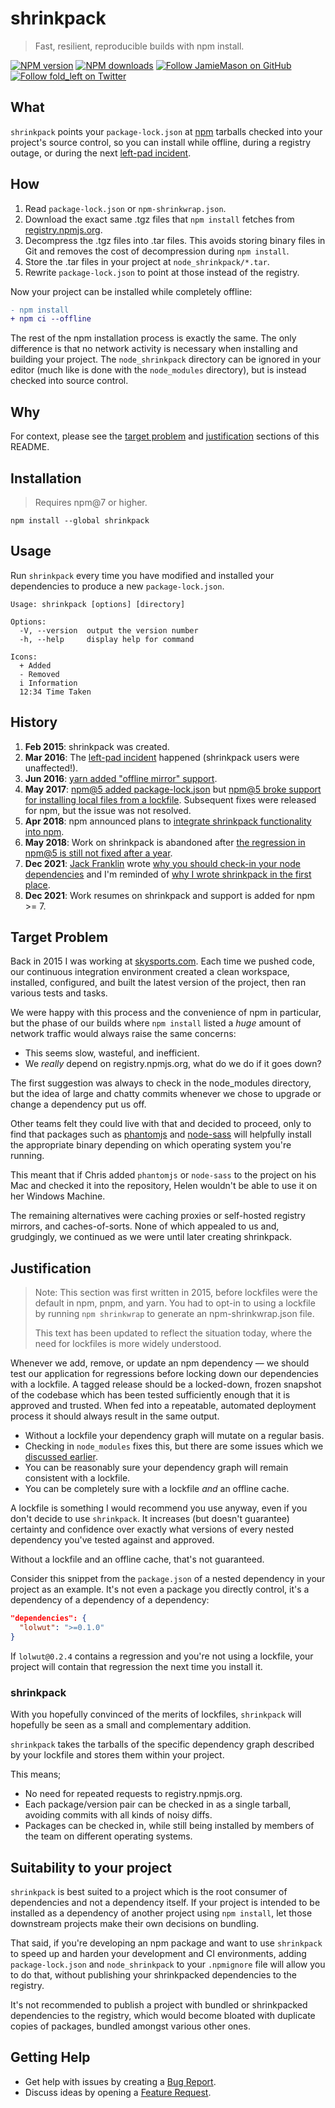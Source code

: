 # shrinkpack

> Fast, resilient, reproducible builds with npm install.

[![NPM version](http://img.shields.io/npm/v/shrinkpack.svg?style=flat-square)](https://www.npmjs.com/package/shrinkpack)
[![NPM downloads](http://img.shields.io/npm/dm/shrinkpack.svg?style=flat-square)](https://www.npmjs.com/package/shrinkpack)
[![Follow JamieMason on GitHub](https://img.shields.io/github/followers/JamieMason.svg?style=social&label=Follow)](https://github.com/JamieMason)
[![Follow fold_left on Twitter](https://img.shields.io/twitter/follow/fold_left.svg?style=social&label=Follow)](https://twitter.com/fold_left)

## What

`shrinkpack` points your `package-lock.json` at [npm](https://www.npmjs.com/)
tarballs checked into your project's source control, so you can install while
offline, during a registry outage, or during the next
[left-pad incident](https://blog.npmjs.org/post/141577284765/kik-left-pad-and-npm.html).

## How

1. Read `package-lock.json` or `npm-shrinkwrap.json`.
1. Download the exact same .tgz files that `npm install` fetches from
   [registry.npmjs.org](https://registry.npmjs.org).
1. Decompress the .tgz files into .tar files. This avoids storing binary files
   in Git and removes the cost of decompression during `npm install`.
1. Store the .tar files in your project at `node_shrinkpack/*.tar`.
1. Rewrite `package-lock.json` to point at those instead of the registry.

Now your project can be installed while completely offline:

```diff
- npm install
+ npm ci --offline
```

The rest of the npm installation process is exactly the same. The only
difference is that no network activity is necessary when installing and building
your project. The `node_shrinkpack` directory can be ignored in your editor
(much like is done with the `node_modules` directory), but is instead checked
into source control.

## Why

For context, please see the [target problem](#target-problem) and
[justification](#justification) sections of this README.

## Installation

> Requires npm@7 or higher.

```
npm install --global shrinkpack
```

## Usage

Run `shrinkpack` every time you have modified and installed your dependencies to
produce a new `package-lock.json`.

```
Usage: shrinkpack [options] [directory]

Options:
  -V, --version  output the version number
  -h, --help     display help for command

Icons:
  + Added
  - Removed
  i Information
  12:34 Time Taken
```

## History

1. **Feb 2015**: shrinkpack was created.
1. **Mar 2016**: The
   [left-pad incident](https://blog.npmjs.org/post/141577284765/kik-left-pad-and-npm.html)
   happened (shrinkpack users were unaffected!).
1. **Jun 2016**:
   [yarn added "offline mirror" support](https://github.com/yarnpkg/yarn/commit/1e7a1818b3ebf7825a2213770eb340e60ce30288).
1. **May 2017**:
   [npm@5 added package-lock.json](https://github.com/npm/npm/commit/ba50bdb0f0bbbae234eb4d8d87c261c29b506f8b)
   but
   [npm@5 broke support for installing local files from a lockfile](https://github.com/JamieMason/shrinkpack/issues/83).
   Subsequent fixes were released for npm, but the issue was not resolved.
1. **Apr 2018**: npm announced plans to
   [integrate shrinkpack functionality into npm](https://blog.npmjs.org/post/173239798780/beyond-npm6-the-future-of-the-npm-cli.html).
1. **May 2018**: Work on shrinkpack is abandoned after
   [the regression in npm@5 is still not fixed after a year](https://github.com/JamieMason/shrinkpack/issues/83#issuecomment-386340937).
1. **Dec 2021**: [Jack Franklin](https://twitter.com/Jack_Franklin) wrote
   [why you should check-in your node dependencies](https://www.jackfranklin.co.uk/blog/check-in-your-node-dependencies/)
   and I'm reminded of
   [why I wrote shrinkpack in the first place](#target-problem).
1. **Dec 2021**: Work resumes on shrinkpack and support is added for npm >= 7.

## Target Problem

Back in 2015 I was working at [skysports.com](https://www.skysports.com/). Each
time we pushed code, our continuous integration environment created a clean
workspace, installed, configured, and built the latest version of the project,
then ran various tests and tasks.

We were happy with this process and the convenience of npm in particular, but
the phase of our builds where `npm install` listed a _huge_ amount of network
traffic would always raise the same concerns:

- This seems slow, wasteful, and inefficient.
- We _really_ depend on registry.npmjs.org, what do we do if it goes down?

The first suggestion was always to check in the node_modules directory, but the
idea of large and chatty commits whenever we chose to upgrade or change a
dependency put us off.

Other teams felt they could live with that and decided to proceed, only to find
that packages such as [phantomjs](https://www.npmjs.com/package/phantomjs) and
[node-sass](https://github.com/sass/node-sass) will helpfully install the
appropriate binary depending on which operating system you're running.

This meant that if Chris added `phantomjs` or `node-sass` to the project on his
Mac and checked it into the repository, Helen wouldn't be able to use it on her
Windows Machine.

The remaining alternatives were caching proxies or self-hosted registry mirrors,
and caches-of-sorts. None of which appealed to us and, grudgingly, we continued
as we were until later creating shrinkpack.

## Justification

> Note: This section was first written in 2015, before lockfiles were the
> default in npm, pnpm, and yarn. You had to opt-in to using a lockfile by
> running `npm shrinkwrap` to generate an npm-shrinkwrap.json file.
>
> This text has been updated to reflect the situation today, where the need for
> lockfiles is more widely understood.

Whenever we add, remove, or update an npm dependency — we should test our
application for regressions before locking down our dependencies with a
lockfile. A tagged release should be a locked-down, frozen snapshot of the
codebase which has been tested sufficiently enough that it is approved and
trusted. When fed into a repeatable, automated deployment process it should
always result in the same output.

- Without a lockfile your dependency graph will mutate on a regular basis.
- Checking in `node_modules` fixes this, but there are some issues which we
  [discussed earlier](#target-problem).
- You can be reasonably sure your dependency graph will remain consistent with a
  lockfile.
- You can be completely sure with a lockfile _and_ an offline cache.

A lockfile is something I would recommend you use anyway, even if you don't
decide to use `shrinkpack`. It increases (but doesn't guarantee) certainty and
confidence over exactly what versions of every nested dependency you've tested
against and approved.

Without a lockfile and an offline cache, that's not guaranteed.

Consider this snippet from the `package.json` of a nested dependency in your
project as an example. It's not even a package you directly control, it's a
dependency of a dependency of a dependency:

```json
"dependencies": {
  "lolwut": ">=0.1.0"
}
```

If `lolwut@0.2.4` contains a regression and you're not using a lockfile, your
project will contain that regression the next time you install it.

### shrinkpack

With you hopefully convinced of the merits of lockfiles, `shrinkpack` will
hopefully be seen as a small and complementary addition.

`shrinkpack` takes the tarballs of the specific dependency graph described by
your lockfile and stores them within your project.

This means;

- No need for repeated requests to registry.npmjs.org.
- Each package/version pair can be checked in as a single tarball, avoiding
  commits with all kinds of noisy diffs.
- Packages can be checked in, while still being installed by members of the team
  on different operating systems.

## Suitability to your project

`shrinkpack` is best suited to a project which is the root consumer of
dependencies and not a dependency itself. If your project is intended to be
installed as a dependency of another project using `npm install`, let those
downstream projects make their own decisions on bundling.

That said, if you're developing an npm package and want to use `shrinkpack` to
speed up and harden your development and CI environments, adding
`package-lock.json` and `node_shrinkpack` to your `.npmignore` file will allow
you to do that, without publishing your shrinkpacked dependencies to the
registry.

It's not recommended to publish a project with bundled or shrinkpacked
dependencies to the registry, which would become bloated with duplicate copies
of packages, bundled amongst various other ones.

## Getting Help

- Get help with issues by creating a
  [Bug Report](https://github.com/JamieMason/shrinkpack/issues/new?template=bug_report.md).
- Discuss ideas by opening a
  [Feature Request](https://github.com/JamieMason/shrinkpack/issues/new?template=feature_request.md).
